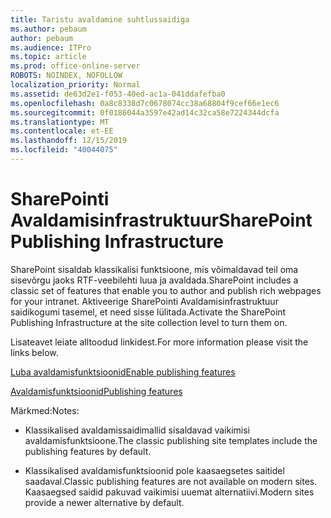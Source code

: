 ```yaml
---
title: Taristu avaldamine suhtlussaidiga
ms.author: pebaum
author: pebaum
ms.audience: ITPro
ms.topic: article
ms.prod: office-online-server
ROBOTS: NOINDEX, NOFOLLOW
localization_priority: Normal
ms.assetid: de63d2e1-f053-40ed-ac1a-041ddafefba0
ms.openlocfilehash: 0a8c8338d7c0678074cc38a68804f9cef66e1ec6
ms.sourcegitcommit: 0f0186044a3597e42ad14c32ca58e7224344dcfa
ms.translationtype: MT
ms.contentlocale: et-EE
ms.lasthandoff: 12/15/2019
ms.locfileid: "40044075"
---
```

# <a name="sharepoint-publishing-infrastructure"></a><span data-ttu-id="289b3-102">SharePointi Avaldamisinfrastruktuur</span><span class="sxs-lookup"><span data-stu-id="289b3-102">SharePoint Publishing Infrastructure</span></span>


<span data-ttu-id="289b3-103">SharePoint sisaldab klassikalisi funktsioone, mis võimaldavad teil oma sisevõrgu jaoks RTF-veebilehti luua ja avaldada.</span><span class="sxs-lookup"><span data-stu-id="289b3-103">SharePoint includes a classic set of features that enable you to author and publish rich webpages for your intranet.</span></span> <span data-ttu-id="289b3-104">Aktiveerige SharePointi Avaldamisinfrastruktuur saidikogumi tasemel, et need sisse lülitada.</span><span class="sxs-lookup"><span data-stu-id="289b3-104">Activate the SharePoint Publishing Infrastructure at the site collection level to turn them on.</span></span>

<span data-ttu-id="289b3-105">Lisateavet leiate alltoodud linkidest.</span><span class="sxs-lookup"><span data-stu-id="289b3-105">For more information please visit the links below.</span></span>

[<span data-ttu-id="289b3-106">Luba avaldamisfunktsioonid</span><span class="sxs-lookup"><span data-stu-id="289b3-106">Enable publishing features</span></span>](https://support.office.com/article/Enable-publishing-features-479677A6-8B33-4AC7-907D-071C1C7E4518)

[<span data-ttu-id="289b3-107">Avaldamisfunktsioonid</span><span class="sxs-lookup"><span data-stu-id="289b3-107">Publishing features</span></span>](https://support.office.com/article/Features-enabled-in-a-SharePoint-Online-publishing-site-3AB3810C-3C2C-4361-9D0E-0CBE666EA0B0?wt.mc_id=O365_Portal_MMaven#__toc336865553)

<span data-ttu-id="289b3-108">Märkmed:</span><span class="sxs-lookup"><span data-stu-id="289b3-108">Notes:</span></span>

- <span data-ttu-id="289b3-109">Klassikalised avaldamissaidimallid sisaldavad vaikimisi avaldamisfunktsioone.</span><span class="sxs-lookup"><span data-stu-id="289b3-109">The classic publishing site templates include the publishing features by default.</span></span>

- <span data-ttu-id="289b3-110">Klassikalised avaldamisfunktsioonid pole kaasaegsetes saitidel saadaval.</span><span class="sxs-lookup"><span data-stu-id="289b3-110">Classic publishing features are not available on modern sites.</span></span> <span data-ttu-id="289b3-111">Kaasaegsed saidid pakuvad vaikimisi uuemat alternatiivi.</span><span class="sxs-lookup"><span data-stu-id="289b3-111">Modern sites provide a newer alternative by default.</span></span>

